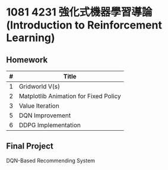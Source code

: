 # 1081 4231 強化式機器學習導論 (Introduction to Reinforcement Learning)

## Homework

| #    | Title                                 |
| ---- | ------------------------------------- |
| 1    | Gridworld V(s)                        |
| 2    | Matplotlib Animation for Fixed Policy |
| 3    | Value Iteration                       |
| 5    | DQN Improvement                       |
| 6    | DDPG Implementation                   |

## Final Project

DQN-Based Recommending System

